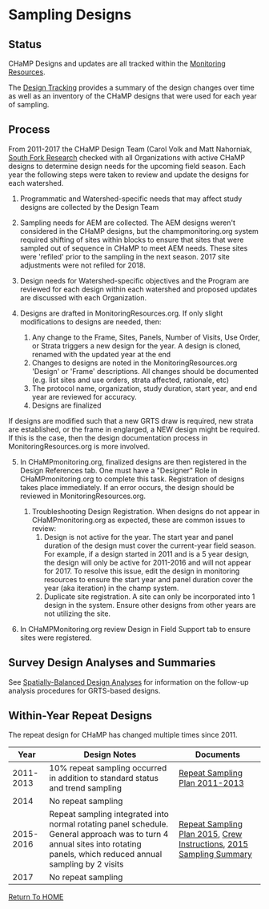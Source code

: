 # Sampling Designs

## Status
CHaMP Designs and updates are all tracked within the [Monitoring Resources](monitoringresources.org).

The [Design Tracking](https://docs.google.com/spreadsheets/d/1FdUHUPBIRm5FxJNf6RY84oyeMKRgcwPNWDX1B3NQ6Vw/edit?usp=sharing_) provides a summary of the design changes over time as well as an inventory of the CHaMP designs that were used for each year of sampling.


## Process
From 2011-2017 the CHaMP Design Team (Carol Volk and Matt Nahorniak, [South Fork Research](southforkresearch.org) checked with all Organizations with active CHaMP designs to determine design needs for the upcoming field season.  Each year the following steps were taken to review and update the designs for each watershed.

1. Programmatic and Watershed-specific needs that may affect study designs are collected by the Design Team

2. Sampling needs for AEM are collected.  The AEM designs weren't considered in the CHaMP designs, but the champmonitoring.org system required shifting of sites within blocks to ensure that sites that were sampled out of sequence in CHaMP to meet AEM needs.  These sites were 'refiled' prior to the sampling in the next season.  2017 site adjustments were not refiled for 2018.

3. Design needs for Watershed-specific objectives and the Program are reviewed for each design within each watershed and proposed updates are discussed with each Organization.

4. Designs are drafted in MonitoringResources.org. If only slight modifications to designs are needed, then:

   1. Any change to the Frame, Sites, Panels, Number of Visits, Use Order, or Strata triggers a new design for the year.  A design is cloned, renamed with the updated year at the end
   2. Changes to designs are noted in the MonitoringResources.org 'Design' or 'Frame' descriptions.  All changes should be documented (e.g. list sites and use orders, strata affected, rationale, etc) 
   3. The protocol name, organization, study duration, start year, and end year are reviewed for accuracy.
   4. Designs are finalized

If designs are modified such that a new GRTS draw is required, new strata are established, or the frame in englarged, a NEW design might be required.  If this is the case, then the design documentation process in MonitoringResources.org is more involved.

5. In CHaMPmonitoring.org, finalized designs are then registered in the Design References tab.  One must have a "Designer" Role in CHaMPmonitoring.org to complete this task.  Registration of designs takes place immediately.  If an error occurs, the design should be reviewed in MonitoringResources.org. 

   1. Troubleshooting Design Registration. When designs do not appear in CHaMPmonitoring.org as expected, these are common issues to review:
      1. Design is not active for the year. The start year and panel duration of the design must cover the current-year field season.  For example, if a design started in 2011 and is a 5 year design, the design will only be active for 2011-2016 and will not appear for 2017.  To resolve this issue, edit the design in monitoring resources to ensure the start year and panel duration cover the year (aka iteration) in the champ system.
      2. Duplicate site registration.  A site can only be incorporated into 1 design in the system. Ensure other designs from other years are not utilizing the site. 

6. In CHaMPMonitoring.org review Design in Field Support tab to ensure sites were registered.

## Survey Design Analyses and Summaries
See [Spatially-Balanced Design Analyses](Design_Analyses.md) for information on the follow-up analysis procedures for GRTS-based designs.


## Within-Year Repeat Designs
The repeat design for CHaMP has changed multiple times since 2011.  


|Year|Design Notes|Documents|  
|----|------------|------------|
|2011-2013|10% repeat sampling occurred in addition to standard status and trend sampling|[Repeat Sampling Plan 2011-2013](https://www.dropbox.com/s/1x64luq4f5v6fod/Repeat%20Sampling%20study%20design_2011to2013.pdf?dl=0)
|2014|No repeat sampling|
|2015-2016| Repeat sampling integrated into normal rotating panel schedule. General approach was to turn 4 annual sites into rotating panels, which reduced annual sampling by 2 visits|[Repeat Sampling Plan 2015](https://www.dropbox.com/s/xtkxyfljn9a8gux/CHaMP%20Repeat%20Sampling%20Plan%202015_20150518_clean.pdf?dl=0), [Crew Instructions](https://www.dropbox.com/s/7lc22r81ptpdzav/Repeat%20Sampling_2015-2016_instructions%20to%20crew%20supervisors_20160705.pdf?dl=0), [2015 Sampling Summary](https://www.dropbox.com/s/c3yck46fat6tqaf/Repeat%20Sampling_2015_summary_20151113.pdf?dl=0)|    
|2017| No repeat sampling   |  



[Return To HOME](README.md)


 
